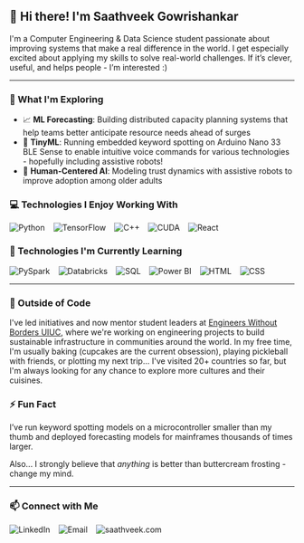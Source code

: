 ## 👋 Hi there! I'm Saathveek Gowrishankar

I'm a Computer Engineering & Data Science student passionate about improving systems that make a real difference in the world.
I get especially excited about applying my skills to solve real-world challenges. If it’s clever, useful, and helps people - I’m interested :)

---

### 🔬 What I'm Exploring

- 📈 **ML Forecasting**: Building distributed capacity planning systems that help teams better anticipate resource needs ahead of surges
- 🎯 **TinyML**: Running embedded keyword spotting on Arduino Nano 33 BLE Sense to enable intuitive voice commands for various technologies - hopefully including assistive robots!
- 🧠 **Human-Centered AI**: Modeling trust dynamics with assistive robots to improve adoption among older adults


### 💻 Technologies I Enjoy Working With

<div style="display: flex; flex-wrap: wrap; gap: 15px; align-items: center;">
  <img src="https://img.shields.io/badge/Python-3776AB.svg?style=for-the-badge&logo=python&logoColor=white" alt="Python"/>
  <img src="https://img.shields.io/badge/TensorFlow-FC7300.svg?style=for-the-badge&logo=tensorflow&logoColor=white" alt="TensorFlow"/>
  <img src="https://img.shields.io/badge/C++-00599C.svg?style=for-the-badge&logo=c%2B%2B&logoColor=white" alt="C++"/>
  <img src="https://img.shields.io/badge/CUDA-76B900.svg?style=for-the-badge&logo=nvidia&logoColor=black" alt="CUDA"/>
  <img src="https://img.shields.io/badge/React-20232A.svg?style=for-the-badge&logo=react&logoColor=61DAFB" alt="React"/>
</div>

### 🧠 Technologies I'm Currently Learning

<div style="display: flex; flex-wrap: wrap; gap: 15px; align-items: center;">
  <img src="https://img.shields.io/badge/PySpark-E25A1C.svg?style=for-the-badge&logo=apachespark&logoColor=white" alt="PySpark"/>
  <img src="https://img.shields.io/badge/Databricks-FF3621.svg?style=for-the-badge&logo=databricks&logoColor=white" alt="Databricks"/>
  <img src="https://img.shields.io/badge/SQL-025E8C.svg?style=for-the-badge&logo=postgresql&logoColor=white" alt="SQL"/>
  <img src="https://img.shields.io/badge/Power%20BI-F2C811.svg?style=for-the-badge&logo=microsoft&logoColor=black" alt="Power BI"/>
  <img src="https://img.shields.io/badge/HTML5-E34F26.svg?style=for-the-badge&logo=html5&logoColor=white" alt="HTML"/>
  <img src="https://img.shields.io/badge/CSS3-1572B6.svg?style=for-the-badge&logo=css&logoColor=white" alt="CSS"/>
</div>


---

### 🌱 Outside of Code

I've led initiatives and now mentor student leaders at [Engineers Without Borders UIUC](https://ewbuiuc.org), where we're working on engineering projects to build sustainable infrastructure in communities around the world.
In my free time, I'm usually baking (cupcakes are the current obsession), playing pickleball with friends, or plotting my next trip... I've visited 20+ countries so far, but I'm always looking for any chance to explore more cultures and their cuisines.

### ⚡ Fun Fact

I’ve run keyword spotting models on a microcontroller smaller than my thumb and deployed forecasting models for mainframes thousands of times larger.

Also... I strongly believe that *anything* is better than buttercream frosting - change my mind.

---

### 📫 Connect with Me

<div style="display: flex; flex-wrap: wrap; gap: 15px; align-items: center;">
  <a href="https://linkedin.com/in/saathveek" style="text-decoration: none;">
    <img src="https://img.shields.io/badge/LinkedIn-5B9BD5?style=for-the-badge&logo=linkedin&logoColor=white" alt="LinkedIn"/>
  </a>
  <a href="mailto:sg59@illinois.edu" style="text-decoration: none;">
    <img src="https://img.shields.io/badge/Email-5B9BD5?style=for-the-badge&logoColor=white" alt="Email"/>
  </a>
  <a href="https://saathveek.com" style="text-decoration: none;">
    <img src="https://img.shields.io/badge/saathveek.com-5B9BD5?style=for-the-badge&logoColor=white" alt="saathveek.com"/>
  </a>
</div>